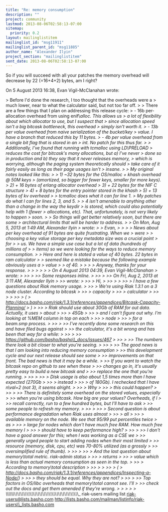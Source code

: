 ```yaml
---
title: "Re: memory consumption"
description: ""
project: community
lastmod: 2013-08-06T02:58:13-07:00
sitemap:
  priority: 0.2
layout: mailinglistitem
mailinglist_id: "msg11911"
mailinglist_parent_id: "msg11885"
author_name: "Alexander Ilyin"
project_section: "mailinglistitem"
sent_date: 2013-08-06T02:58:13-07:00
---
```



So if you will succeed with all your patches the memory overhead will
decrease by 22 (=16+4+2) bytes, am I right?

On 5 August 2013 16:38, Evan Vigil-McClanahan  wrote:

&gt; Before I'd done the research, I too thought that the overheads were a
&gt; much lower, near to what the calculator said, but not too far off.
&gt;
&gt; There are a few things that I plan on addressing this release cycle:
&gt; - 16b per-allocation overhead from using enif\\_alloc. This allows us
&gt; a lot of flexibility about which allocator to use, but I suspect that
&gt; since allocation speed isn't a big bitcask bottleneck, this overhead
&gt; simply isn't worth it.
&gt; - 13b per value overhead from naive serialization of the bucket/key
&gt; value. I have a branch that reduced this by 11 bytes.
&gt; - 4b per value overhead from a single bit flag that is stored in an
&gt; int. No patch for this thus far.
&gt;
&gt; Additionally, I've found that running with tcmalloc using LD\\_PRELOAD
&gt; reduces the cost for bitcask's many allocations, but a) I've never
&gt; done so in production and b) they say that it never releases memory,
&gt; which is worrying, although the paging system theoretically should
&gt; take care of it fairly easily as long as their page usages isn't
&gt; insane.
&gt;
&gt; My original notes looked like this:
&gt;
&gt; 1) ~32 bytes for the OS/malloc + khash overhead @ 50M keys
&gt; (amortized, so bigger for fewer keys, smaller for more keys).
&gt; 2) + 16 bytes of erlang allocator overhead
&gt; 3) + 22 bytes for the NIF C structure
&gt; 4) + 8 bytes for the entry pointer stored in the khash
&gt; 5) + 13 bytes of kv overhead
&gt;
&gt; tcmalloc does what it can for line 1.
&gt; My patches do what I can for lines 2, 3, and 5.
&gt;
&gt; 4 isn't amenable to anything other than a change in the way the keydir
&gt; is stored, which could also potentially help with 1 (fewer
&gt; allocations, etc). That, unfortunately, is not very likely to happen
&gt; soon.
&gt;
&gt; So things will get better relatively soon, but there are some
&gt; architectural limits that will be harder to address.
&gt;
&gt; On Mon, Aug 5, 2013 at 1:49 AM, Alexander Ilyin 
&gt; wrote:
&gt; &gt; Evan,
&gt; &gt;
&gt; &gt; News about per key overhead of 91 bytes are quite frustrating. When we
&gt; were
&gt; &gt; choosing a key value storage per key metadata size was a crucial point
&gt; for
&gt; &gt; us. We have a simple use case but a lot of data (hundreds of millions of
&gt; &gt; items) so we were looking for the ways to reduce memory consumption.
&gt; &gt; Here and here is stated a value of 40 bytes. 22 bytes in ram calculator
&gt; &gt; seemed like a mistake because the following example obviously uses a
&gt; value
&gt; &gt; of 40.
&gt; &gt;
&gt; &gt; Anyway, thanks for your response.
&gt; &gt;
&gt; &gt;
&gt; &gt; On 4 August 2013 04:39, Evan Vigil-McClanahan 
&gt; wrote:
&gt; &gt;&gt;
&gt; &gt;&gt; Some responses inline.
&gt; &gt;&gt;
&gt; &gt;&gt; On Fri, Aug 2, 2013 at 3:11 AM, Alexander Ilyin 
&gt; &gt;&gt; wrote:
&gt; &gt;&gt; &gt; Hi,
&gt; &gt;&gt; &gt;
&gt; &gt;&gt; &gt; I have a few questions about Riak memory usage.
&gt; &gt;&gt; &gt; We're using Riak 1.3.1 on a 3 node cluster. According to bitcask
&gt; &gt;&gt; &gt; capacity
&gt; &gt;&gt; &gt; calculator
&gt; &gt;&gt; &gt;
&gt; &gt;&gt; &gt; (
&gt; http://docs.basho.com/riak/1.3.1/references/appendices/Bitcask-Capacity-Planning/
&gt; )
&gt; &gt;&gt; &gt; Riak should use about 30Gb of RAM for out data. Actually, it uses
&gt; about
&gt; &gt;&gt; &gt; 45Gb
&gt; &gt;&gt; &gt; and I can't figure out why. I'm looking at %MEM column in top on each
&gt; &gt;&gt; &gt; node
&gt; &gt;&gt; &gt; for a beam.smp process.
&gt; &gt;&gt;
&gt; &gt;&gt; I've recently done some research on this and have filed bugs against
&gt; &gt;&gt; the calculator, it's a bit wrong and has been that way for a while:
&gt; &gt;&gt;
&gt; &gt;&gt; https://github.com/basho/basho\\_docs/issues/467
&gt; &gt;&gt;
&gt; &gt;&gt; The numbers there look a bit closer to what you're seeing.
&gt; &gt;&gt;
&gt; &gt;&gt; The good news is that I am looking into reducing memory consumption
&gt; &gt;&gt; this development cycle and our next release should see some
&gt; &gt;&gt; improvements on that front. The bad news is that it may be a while.
&gt; &gt;&gt; If you want to watch the bitcask repo on github to see when these
&gt; &gt;&gt; changes go in, it's usually pretty easy to build a new bitcask and
&gt; &gt;&gt; replace the one that you're running.
&gt; &gt;&gt;
&gt; &gt;&gt; &gt; Disk usage is also about 1,5 times more than I have expected (270Gb
&gt; &gt;&gt; &gt; instead
&gt; &gt;&gt; &gt; of 180Gb). I rechecked that I have n\\_val=2 (not 3), it seems alright.
&gt; &gt;&gt; &gt; Why
&gt; &gt;&gt; &gt; this could happen?
&gt; &gt;&gt;
&gt; &gt;&gt; There is definitely some overhead on the stored values, especially
&gt; &gt;&gt; when you're using bitcask. How big are your values? Overheads, if I
&gt; &gt;&gt; recall correctly, run to a few hundred bytes, but I'll have to ask
&gt; &gt;&gt; some people to refresh my memory.
&gt; &gt;&gt;
&gt; &gt;&gt; &gt; Second question is about performance degradation when Riak uses almost
&gt; &gt;&gt; &gt; all
&gt; &gt;&gt; &gt; available memory on the node. We see that 95/99 put percentiles twice
&gt; as
&gt; &gt;&gt; &gt; large for nodes which don't have much free RAM. How much free memory I
&gt; &gt;&gt; &gt; should have to keep performance high?
&gt; &gt;&gt;
&gt; &gt;&gt; I don't have a good answer for this; when I was working as a CSE we
&gt; &gt;&gt; generally urged people to start adding nodes when their most limited
&gt; &gt;&gt; resource (memory, disk, cpu, etc) was 70-80% utilized (as a grossly
&gt; &gt;&gt; oversimplified rule of thumb).
&gt; &gt;&gt;
&gt; &gt;&gt; &gt; And the last question about memory\\_total metric. riak-admin status
&gt; &gt;&gt; &gt; returns
&gt; &gt;&gt; &gt; value which is less than actual memory consumption as seen in the top.
&gt; &gt;&gt; &gt; According to memory\\_total description
&gt; &gt;&gt; &gt;
&gt; &gt;&gt; &gt; (
&gt; http://docs.basho.com/riak/1.3.1/references/appendices/Inspecting-a-Node/)
&gt; &gt;&gt; &gt; they should be equal. Why they are not?
&gt; &gt;&gt;
&gt; &gt;&gt; Top factors in OS/libc overheads that memory\\_total cannot see. I'll
&gt; &gt;&gt; check out the docs and get them amended if they're wrong.
&gt; &gt;
&gt; &gt;
&gt;
\\_\\_\\_\\_\\_\\_\\_\\_\\_\\_\\_\\_\\_\\_\\_\\_\\_\\_\\_\\_\\_\\_\\_\\_\\_\\_\\_\\_\\_\\_\\_\\_\\_\\_\\_\\_\\_\\_\\_\\_\\_\\_\\_\\_\\_\\_\\_
riak-users mailing list
riak-users@lists.basho.com
http://lists.basho.com/mailman/listinfo/riak-users\\_lists.basho.com

